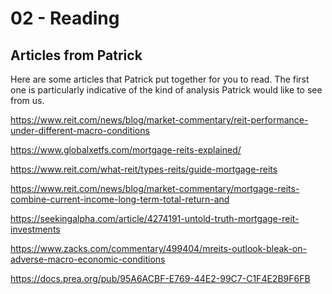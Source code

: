 02 - Reading
================

## Articles from Patrick

Here are some articles that Patrick put together for you to read.  The first one
is particularly indicative of the kind of analysis Patrick would like to see from us.

<https://www.reit.com/news/blog/market-commentary/reit-performance-under-different-macro-conditions>

<https://www.globalxetfs.com/mortgage-reits-explained/>

<https://www.reit.com/what-reit/types-reits/guide-mortgage-reits>

<https://www.reit.com/news/blog/market-commentary/mortgage-reits-combine-current-income-long-term-total-return-and>

<https://seekingalpha.com/article/4274191-untold-truth-mortgage-reit-investments>

<https://www.zacks.com/commentary/499404/mreits-outlook-bleak-on-adverse-macro-economic-conditions>

<https://docs.prea.org/pub/95A6ACBF-E769-44E2-99C7-C1F4E2B9F6FB>
